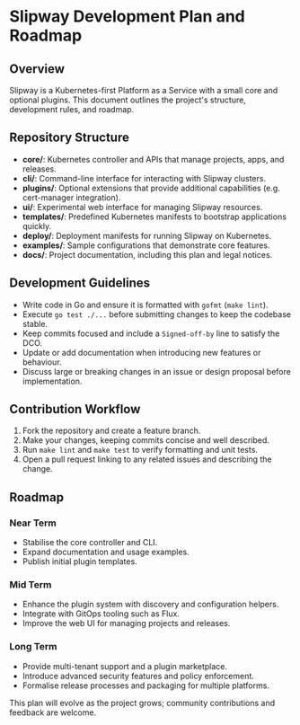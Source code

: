 # Slipway Development Plan and Roadmap

## Overview
Slipway is a Kubernetes-first Platform as a Service with a small core and optional plugins. This document outlines the project's structure, development rules, and roadmap.

## Repository Structure
- **core/**: Kubernetes controller and APIs that manage projects, apps, and releases.
- **cli/**: Command-line interface for interacting with Slipway clusters.
- **plugins/**: Optional extensions that provide additional capabilities (e.g. cert-manager integration).
- **ui/**: Experimental web interface for managing Slipway resources.
- **templates/**: Predefined Kubernetes manifests to bootstrap applications quickly.
- **deploy/**: Deployment manifests for running Slipway on Kubernetes.
- **examples/**: Sample configurations that demonstrate core features.
- **docs/**: Project documentation, including this plan and legal notices.

## Development Guidelines
- Write code in Go and ensure it is formatted with `gofmt` (`make lint`).
- Execute `go test ./...` before submitting changes to keep the codebase stable.
- Keep commits focused and include a `Signed-off-by` line to satisfy the DCO.
- Update or add documentation when introducing new features or behaviour.
- Discuss large or breaking changes in an issue or design proposal before implementation.

## Contribution Workflow
1. Fork the repository and create a feature branch.
2. Make your changes, keeping commits concise and well described.
3. Run `make lint` and `make test` to verify formatting and unit tests.
4. Open a pull request linking to any related issues and describing the change.

## Roadmap
### Near Term
- Stabilise the core controller and CLI.
- Expand documentation and usage examples.
- Publish initial plugin templates.

### Mid Term
- Enhance the plugin system with discovery and configuration helpers.
- Integrate with GitOps tooling such as Flux.
- Improve the web UI for managing projects and releases.

### Long Term
- Provide multi-tenant support and a plugin marketplace.
- Introduce advanced security features and policy enforcement.
- Formalise release processes and packaging for multiple platforms.

This plan will evolve as the project grows; community contributions and feedback are welcome.
